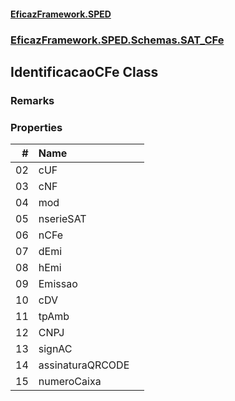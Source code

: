 #### [EficazFramework.SPED](EficazFrameworkSPED.md 'EficazFramework SPED')
### [EficazFramework.SPED.Schemas.SAT_CFe](EficazFramework.SPED.Schemas.SAT_CFe.md 'EficazFramework.SPED.Schemas.SAT_CFe')

## IdentificacaoCFe Class

### Remarks
### Properties

| # | Name | |
| ---: | :--- | :--- |
| 02 | cUF |  |
| 03 | cNF |  |
| 04 | mod |  |
| 05 | nserieSAT |  |
| 06 | nCFe |  |
| 07 | dEmi |  |
| 08 | hEmi |  |
| 09 | Emissao |  |
| 10 | cDV |  |
| 11 | tpAmb |  |
| 12 | CNPJ |  |
| 13 | signAC |  |
| 14 | assinaturaQRCODE |  |
| 15 | numeroCaixa |  |

